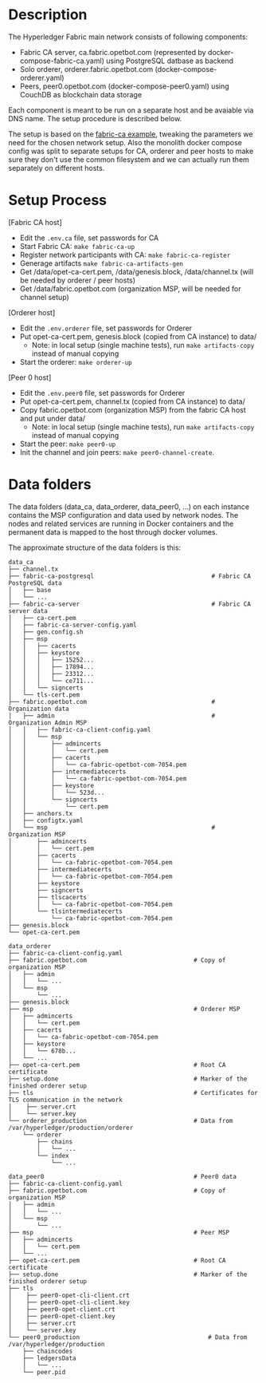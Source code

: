 # Description

The Hyperledger Fabric main network consists of following components:

- Fabric CA server, ca.fabric.opetbot.com (represented by docker-compose-fabric-ca.yaml) using PostgreSQL datbase as backend
- Solo orderer, orderer.fabric.opetbot.com (docker-compose-orderer.yaml)
- Peers, peer0.opetbot.com (docker-compose-peer0.yaml) using CouchDB as blockchain data storage

Each component is meant to be run on a separate host and be avaiable via DNS name.
The setup procedure is described below.

The setup is based on the [fabric-ca example](https://github.com/hyperledger/fabric-samples/tree/release-1.1/fabric-ca),
tweaking the parameters we need for the chosen network setup.
Also the monolith docker compose config was split to separate setups for CA, orderer and peer hosts to make sure they don't use the common filesystem and we can actually run them separately on different hosts.

# Setup Process

[Fabric CA host]

- Edit the `.env.ca` file, set passwords for CA
- Start Fabric CA: `make fabric-ca-up`
- Register network participants with CA: `make fabric-ca-register`
- Generage artifacts `make fabric-ca-artifacts-gen`
- Get /data/opet-ca-cert.pem, /data/genesis.block, /data/channel.tx (will be needed by orderer / peer hosts)
- Get /data/fabric.opetbot.com (organization MSP, will be needed for channel setup)

[Orderer host]

- Edit the `.env.orderer` file, set passwords for Orderer
- Put opet-ca-cert.pem, genesis.block (copied from CA instance) to data/
  - Note: in local setup (single machine tests), run `make artifacts-copy` instead of manual copying
- Start the orderer: `make orderer-up`

[Peer 0 host]

- Edit the `.env.peer0` file, set passwords for Orderer
- Put opet-ca-cert.pem, channel.tx (copied from CA instance) to data/
- Copy fabric.opetbot.com (organization MSP) from the fabric CA host and put under data/
  - Note: in local setup (single machine tests), run `make artifacts-copy` instead of manual copying
- Start the peer: `make peer0-up`
- Init the channel and join peers: `make peer0-channel-create`.

# Data folders

The data folders (data_ca, data_orderer, data_peer0, ...) on each instance contains the MSP configuration and data used by network nodes.
The nodes and related services are running in Docker containers and the permanent data is mapped to the host through docker volumes.

The approximate structure of the data folders is this:

```
data_ca
├── channel.tx
├── fabric-ca-postgresql                                 # Fabric CA PostgreSQL data
│   ├── base
│   └── ...
├── fabric-ca-server                                     # Fabric CA server data
│   ├── ca-cert.pem
│   ├── fabric-ca-server-config.yaml
│   ├── gen.config.sh
│   ├── msp
│   │   ├── cacerts
│   │   ├── keystore
│   │   │   ├── 15252...
│   │   │   ├── 17894...
│   │   │   ├── 23312...
│   │   │   └── ce711...
│   │   └── signcerts
│   └── tls-cert.pem
├── fabric.opetbot.com                                   # Organization data
│   ├── admin                                            # Organization Admin MSP
│   │   ├── fabric-ca-client-config.yaml
│   │   └── msp
│   │       ├── admincerts
│   │       │   └── cert.pem
│   │       ├── cacerts
│   │       │   └── ca-fabric-opetbot-com-7054.pem
│   │       ├── intermediatecerts
│   │       │   └── ca-fabric-opetbot-com-7054.pem
│   │       ├── keystore
│   │       │   └── 523d...
│   │       └── signcerts
│   │           └── cert.pem
│   ├── anchors.tx
│   ├── configtx.yaml
│   └── msp                                              # Organization MSP
│       ├── admincerts
│       │   └── cert.pem
│       ├── cacerts
│       │   └── ca-fabric-opetbot-com-7054.pem
│       ├── intermediatecerts
│       │   └── ca-fabric-opetbot-com-7054.pem
│       ├── keystore
│       ├── signcerts
│       ├── tlscacerts
│       │   └── ca-fabric-opetbot-com-7054.pem
│       └── tlsintermediatecerts
│           └── ca-fabric-opetbot-com-7054.pem
├── genesis.block
└── opet-ca-cert.pem

data_orderer
├── fabric-ca-client-config.yaml
├── fabric.opetbot.com                              # Copy of organization MSP
│   ├── admin
│   │   └── ...
│   └── msp
│       └── ...
├── genesis.block
├── msp                                             # Orderer MSP
│   ├── admincerts
│   │   └── cert.pem
│   ├── cacerts
│   │   └── ca-fabric-opetbot-com-7054.pem
│   ├── keystore
│   │   └── 678b...
│   └── ...
├── opet-ca-cert.pem                                # Root CA certificate
├── setup.done                                      # Marker of the finished orderer setup
├── tls                                             # Certificates for TLS communication in the network
│    ├── server.crt
│    └── server.key
└── orderer_production                              # Data from /var/hyperledger/production/orderer
    └── orderer
        ├── chains
        │   └── ...
        └── index
            └── ...

data_peer0                                          # Peer0 data
├── fabric-ca-client-config.yaml
├── fabric.opetbot.com                              # Copy of organization MSP
│   ├── admin
│   │   └── ...
│   └── msp
│       └── ...
├── msp                                             # Peer MSP
│   ├── admincerts
│   │   └── cert.pem
│   └── ...
├── opet-ca-cert.pem                                # Root CA certificate
├── setup.done                                      # Marker of the finished orderer setup
├── tls
│    ├── peer0-opet-cli-client.crt
│    ├── peer0-opet-cli-client.key
│    ├── peer0-opet-client.crt
│    ├── peer0-opet-client.key
│    ├── server.crt
│    └── server.key
└── peer0_production                                    # Data from /var/hyperledger/production
    ├── chaincodes
    ├── ledgersData
    │   └── ...
    └── peer.pid
```
